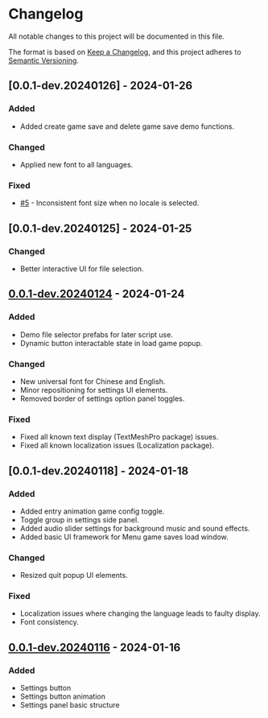 # Changelog

All notable changes to this project will be documented in this file.

The format is based on [Keep a Changelog],
and this project adheres to [Semantic Versioning].

## [0.0.1-dev.20240126] - 2024-01-26

### Added

- Added create game save and delete game save demo functions.

### Changed

- Applied new font to all languages.

### Fixed

- [#5](https://github.com/mrmagic2020/Illumination/issues/5) - Inconsistent font size when no locale is selected.

## [0.0.1-dev.20240125] - 2024-01-25

### Changed

- Better interactive UI for file selection.

## [0.0.1-dev.20240124] - 2024-01-24

### Added

- Demo file selector prefabs for later script use.
- Dynamic button interactable state in load game popup.

### Changed

- New universal font for Chinese and English.
- Minor repositioning for settings UI elements.
- Removed border of settings option panel toggles.

### Fixed

- Fixed all known text display (TextMeshPro package) issues.
- Fixed all known localization issues (Localization package).

## [0.0.1-dev.20240118] - 2024-01-18

### Added

- Added entry animation game config toggle.
- Toggle group in settings side panel.
- Added audio slider settings for background music and sound effects.
- Added basic UI framework for Menu game saves load window.

### Changed

- Resized quit popup UI elements.

### Fixed

- Localization issues where changing the language leads to faulty display.
- Font consistency.

## [0.0.1-dev.20240116] - 2024-01-16

### Added

- Settings button
- Settings button animation
- Settings panel basic structure

<!-- Links -->
[keep a changelog]: https://keepachangelog.com/en/1.0.0/
[semantic versioning]: https://semver.org/spec/v2.0.0.html

<!-- Versions -->
[0.0.1-dev.20240124]: https://github.com/mrmagic2020/Illumination/releases/v0.0.1-dev.20240124
[0.0.1-dev.20240116]: https://github.com/mrmagic2020/Illumination/releases/v0.0.1-dev.20240116

